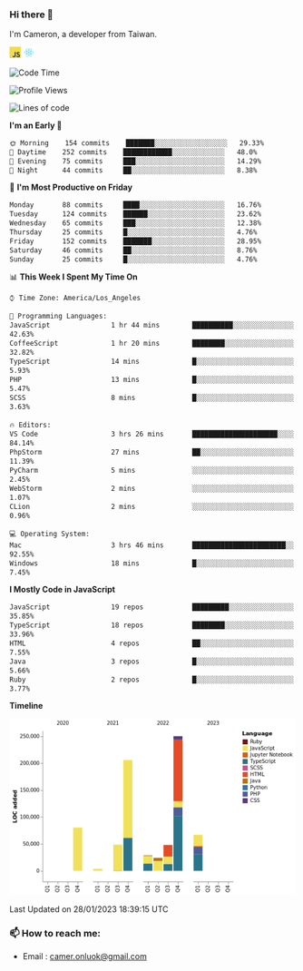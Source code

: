 ### Hi there 👋

I'm Cameron, a developer from Taiwan.


<code><img height="20" src="https://raw.githubusercontent.com/github/explore/80688e429a7d4ef2fca1e82350fe8e3517d3494d/topics/javascript/javascript.png"></code>
<code><img height="20" src="https://raw.githubusercontent.com/github/explore/80688e429a7d4ef2fca1e82350fe8e3517d3494d/topics/react/react.png"></code>



<!--START_SECTION:waka-->
![Code Time](http://img.shields.io/badge/Code%20Time-718%20hrs%2014%20mins-blue)

![Profile Views](http://img.shields.io/badge/Profile%20Views-1-blue)

![Lines of code](https://img.shields.io/badge/From%20Hello%20World%20I%27ve%20Written-756%20Thousand%20lines%20of%20code-blue)

**I'm an Early 🐤** 

```text
🌞 Morning    154 commits    ███████░░░░░░░░░░░░░░░░░░   29.33% 
🌆 Daytime    252 commits    ████████████░░░░░░░░░░░░░   48.0% 
🌃 Evening    75 commits     ███░░░░░░░░░░░░░░░░░░░░░░   14.29% 
🌙 Night      44 commits     ██░░░░░░░░░░░░░░░░░░░░░░░   8.38%

```
📅 **I'm Most Productive on Friday** 

```text
Monday       88 commits     ████░░░░░░░░░░░░░░░░░░░░░   16.76% 
Tuesday      124 commits    ██████░░░░░░░░░░░░░░░░░░░   23.62% 
Wednesday    65 commits     ███░░░░░░░░░░░░░░░░░░░░░░   12.38% 
Thursday     25 commits     █░░░░░░░░░░░░░░░░░░░░░░░░   4.76% 
Friday       152 commits    ███████░░░░░░░░░░░░░░░░░░   28.95% 
Saturday     46 commits     ██░░░░░░░░░░░░░░░░░░░░░░░   8.76% 
Sunday       25 commits     █░░░░░░░░░░░░░░░░░░░░░░░░   4.76%

```


📊 **This Week I Spent My Time On** 

```text
⌚︎ Time Zone: America/Los_Angeles

💬 Programming Languages: 
JavaScript               1 hr 44 mins        ██████████░░░░░░░░░░░░░░░   42.63% 
CoffeeScript             1 hr 20 mins        ████████░░░░░░░░░░░░░░░░░   32.82% 
TypeScript               14 mins             █░░░░░░░░░░░░░░░░░░░░░░░░   5.93% 
PHP                      13 mins             █░░░░░░░░░░░░░░░░░░░░░░░░   5.47% 
SCSS                     8 mins              █░░░░░░░░░░░░░░░░░░░░░░░░   3.63%

🔥 Editors: 
VS Code                  3 hrs 26 mins       █████████████████████░░░░   84.14% 
PhpStorm                 27 mins             ██░░░░░░░░░░░░░░░░░░░░░░░   11.39% 
PyCharm                  5 mins              ░░░░░░░░░░░░░░░░░░░░░░░░░   2.45% 
WebStorm                 2 mins              ░░░░░░░░░░░░░░░░░░░░░░░░░   1.07% 
CLion                    2 mins              ░░░░░░░░░░░░░░░░░░░░░░░░░   0.96%

💻 Operating System: 
Mac                      3 hrs 46 mins       ███████████████████████░░   92.55% 
Windows                  18 mins             █░░░░░░░░░░░░░░░░░░░░░░░░   7.45%

```

**I Mostly Code in JavaScript** 

```text
JavaScript               19 repos            █████████░░░░░░░░░░░░░░░░   35.85% 
TypeScript               18 repos            ████████░░░░░░░░░░░░░░░░░   33.96% 
HTML                     4 repos             ██░░░░░░░░░░░░░░░░░░░░░░░   7.55% 
Java                     3 repos             █░░░░░░░░░░░░░░░░░░░░░░░░   5.66% 
Ruby                     2 repos             █░░░░░░░░░░░░░░░░░░░░░░░░   3.77%

```


**Timeline**

![Chart not found](https://raw.githubusercontent.com/camer0nluo/camer0nluo/main/charts/bar_graph.png) 


 Last Updated on 28/01/2023 18:39:15 UTC
<!--END_SECTION:waka-->

### 📫 How to reach me:
- Email : camer.onluok@gmail.com
